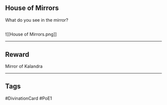 ## House of Mirrors
What do you see in the mirror?
## 
![[House of Mirrors.png]]

---
## Reward
Mirror of Kalandra

---
## Tags
#DivinationCard
#PoE1